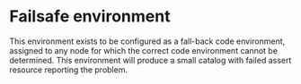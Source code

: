 # Failsafe environment

This environment exists to be configured as a fall-back code environment,
assigned to any node for which the correct code environment cannot be
determined. This environment will produce a small catalog with failed assert
resource reporting the problem.
